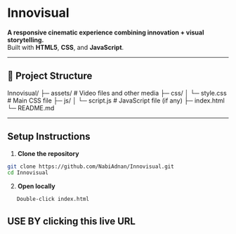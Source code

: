 # Innovisual

**A responsive cinematic experience combining innovation + visual storytelling.**  
Built with **HTML5**, **CSS**, and **JavaScript**.

---

## 📂 Project Structure

Innovisual/
├─ assets/ # Video files and other media
├─ css/
│ └─ style.css # Main CSS file
├─ js/
│ └─ script.js # JavaScript file (if any)
├─ index.html
└─ README.md


---

##  Setup Instructions

1. **Clone the repository**
```bash
git clone https://github.com/NabiAdnan/Innovisual.git
cd Innovisual
```
2. **Open locally**
```bash
   Double-click index.html
```
## USE BY clicking this  live URL 

